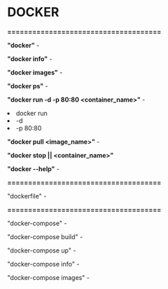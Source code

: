 <h1>DOCKER</h1>
<strong>=====================================</strong>

<strong>"docker"</strong> -

<strong>"docker info"</strong> - 

<strong>"docker images"</strong> -

<strong>"docker ps"</strong> - 

<strong>"docker run -d -p 80:80 <container_name>"</strong> -
<lu>
    <li>docker run</li>
    <li>-d</li>
    <li>-p 80:80</li>
</lu>

<strong>"docker pull <image_name>"</strong> - 

<strong>"docker stop <id> || <container_name>"</strong>

<strong>"docker --help"</strong> -

<strong>=====================================</strong>

"dockerfile" -

<strong>=====================================</strong>

"docker-compose" - 

"docker-compose build" - 

"docker-compose up" - 

"docker-compose info" - 

"docker-compose images" -

